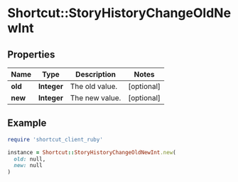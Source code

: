 # Shortcut::StoryHistoryChangeOldNewInt

## Properties

| Name | Type | Description | Notes |
| ---- | ---- | ----------- | ----- |
| **old** | **Integer** | The old value. | [optional] |
| **new** | **Integer** | The new value. | [optional] |

## Example

```ruby
require 'shortcut_client_ruby'

instance = Shortcut::StoryHistoryChangeOldNewInt.new(
  old: null,
  new: null
)
```

